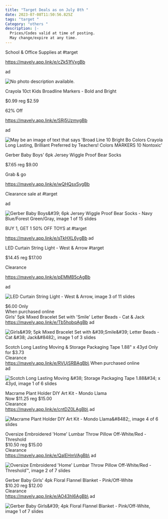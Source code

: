 ```yaml
---
title: "Target Deals as on July 8th "
date: 2023-07-08T11:50:56.825Z
tags: "target "
Category: "others "
description: |-
  Prices/Codes valid at time of posting.
  May change/expire at any time.
---
```

<!--StartFragment-->

School & Office Supplies at #target

https://mavely.app.link/e/cZk51fVxgBb

ad

<!--StartFragment-->

![No photo description available.](https://scontent.fccu3-1.fna.fbcdn.net/v/t39.30808-6/358943477_718168390320654_1298270634624409232_n.jpg?_nc_cat=101&ccb=1-7&_nc_sid=5cd70e&_nc_ohc=0ev4Vn6lUCMAX8XQ1OY&_nc_ht=scontent.fccu3-1.fna&oh=00_AfA7gmXUczQVrPdzWKdG5ptF0faiRP3cuEYEAxD7k2x7YA&oe=64AD9D4E)

<!--StartFragment-->

Crayola 10ct Kids Broadline Markers - Bold and Bright

$0.99 reg $2.59

62% Off

https://mavely.app.link/e/SRj5UzmygBb

ad

<!--StartFragment-->

![May be an image of text that says 'Broad Line 10 Bright Bo Colors Crayola Long Lasting, Brilliant Preferred by Teachers! Colors MARKERS 10 Nontoxic'](https://scontent.fccu3-1.fna.fbcdn.net/v/t39.30808-6/358614948_718170916987068_2636993457388218596_n.jpg?stp=dst-jpg_p526x296&_nc_cat=109&ccb=1-7&_nc_sid=5cd70e&_nc_ohc=eLHTsl3WWoUAX_iBtMv&_nc_ht=scontent.fccu3-1.fna&oh=00_AfA2Ogfclol6F64WMm8ZKfUPpjnGsITL6ngjCb6CDUSa4A&oe=64AED6F0)

<!--StartFragment-->

Gerber Baby Boys' 6pk Jersey Wiggle Proof Bear Socks

$7.65 reg $9.00

Grab & go

https://mavely.app.link/e/wQHQsxSygBb

Clearance sale at #target

ad

![Gerber Baby Boys\&#39; 6pk Jersey Wiggle Proof Bear Socks - Navy Blue/Forest Green/Gray, image 1 of 15 slides](https://target.scene7.com/is/image/Target/GUEST_c8977268-4ca8-4dd7-8a73-a61d9a0d0b88?wid=475&hei=475&qlt=80&fmt=webp)

<!--StartFragment-->

BUY 1, GET 1 50% OFF TOYS at #target

https://mavely.app.link/e/sTkHXL6ygBb ad

<!--StartFragment-->

LED Curtain String Light - West & Arrow #target

$14.45 reg $17.00

Clearance

https://mavely.app.link/e/pEMMB5cAgBb

ad

<!--EndFragment-->

![LED Curtain String Light - West & Arrow, image 3 of 11 slides](https://target.scene7.com/is/image/Target/GUEST_2daed74c-ed7d-4adc-a9fb-86a4e8578192?wid=475&hei=475&qlt=80&fmt=webp)

<!--StartFragment-->

$6.00 Only \
When purchased online\
Girls' 5pk Mixed Bracelet Set with 'Smile' Letter Beads - Cat & Jack\
https://mavely.app.link/e/Tb5hobqAgBb ad 





![Girls\&#39; 5pk Mixed Bracelet Set with \&#39;Smile\&#39; Letter Beads - Cat \&#38; Jack\&#8482;, image 1 of 3 slides](https://target.scene7.com/is/image/Target/GUEST_676d1aee-d698-4ab8-a14f-21ae81d5f7be?wid=475&hei=475&qlt=80&fmt=webp)

<!--StartFragment-->

Scotch Long Lasting Moving & Storage Packaging Tape 1.88" x 43yd Only for $3.73\
Clearance\
https://mavely.app.link/e/RVUjSRBAgBb\
When purchased online \
ad 

<!--EndFragment-->

![Scotch Long Lasting Moving \&#38; Storage Packaging Tape 1.88\&#34; x 43yd, image 1 of 6 slides](https://target.scene7.com/is/image/Target/GUEST_5486c0a6-df73-4eb4-89c8-63824ea06ce8?wid=475&hei=475&qlt=80&fmt=webp)

Macrame Plant Holder DIY Art Kit - Mondo Llama\
Now $11.25 reg $15.00\
Clearance \
https://mavely.app.link/e/cntDZ0LAgBb\
ad 

<!--EndFragment-->

![Macrame Plant Holder DIY Art Kit - Mondo Llama\&#8482;, image 4 of 6 slides](https://target.scene7.com/is/image/Target/GUEST_48ae3a45-30a7-49e7-bd0f-8fb2d8f08a36?wid=475&hei=475&qlt=80&fmt=webp)

<!--StartFragment-->

Oversize Embroidered 'Home' Lumbar Throw Pillow Off-White/Red - Threshold\
$10.50 reg $15.00\
Clearance\
https://mavely.app.link/e/QalEHmVAgBb\
ad 

<!--EndFragment-->

![Oversize Embroidered 'Home' Lumbar Throw Pillow Off-White/Red - Threshold™, image 2 of 7 slides](https://target.scene7.com/is/image/Target/GUEST_4dd4c994-2327-4c3d-a9b9-915a748b7be5?wid=475&hei=475&qlt=80&fmt=webp)

<!--StartFragment-->

Gerber Baby Girls' 4pk Floral Flannel Blanket - Pink/Off-White\
$10.20 reg $12.00\
Clearance\
https://mavely.app.link/e/AO43hl6AgBb\
ad 

<!--EndFragment-->

![Gerber Baby Girls\&#39; 4pk Floral Flannel Blanket - Pink/Off-White, image 1 of 7 slides](https://target.scene7.com/is/image/Target/GUEST_655ee951-23fe-4166-bf02-77771ae00e1c?wid=475&hei=475&qlt=80&fmt=webp)

<!--EndFragment-->